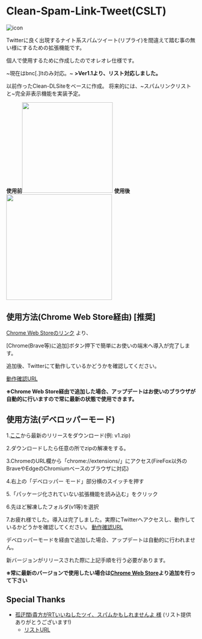 # Clean-Spam-Link-Tweet(CSLT)
![icon](https://github.com/kawa-nobu/Clean-Spam-Link-Tweet/assets/44832116/a36bab27-7701-428a-b0f3-9b8e0f71514c)

Twitterに良く出現するナイト系スパムツイート(リプライ)を間違えて踏む事の無い様にするための拡張機能です。

個人で使用するために作成したのでオレオレ仕様です。

~現在はbnc[.]ltのみ対応。~ **>Ver1.1より、リスト対応しました。**

以前作ったClean-DLSiteをベースに作成。
将来的には、~スパムリンクリストと~完全非表示機能を実装予定。

**使用前**<img width="241" src="https://github.com/kawa-nobu/Clean-Spam-Link-Tweet/assets/44832116/a3913e60-c456-46ca-9594-68ab0d9c1547">
**使用後**<img width="281" src="https://github.com/kawa-nobu/Clean-Spam-Link-Tweet/assets/44832116/de38f8bb-50b4-48bf-9ba0-d5e02e16cc13">


## 使用方法(Chrome Web Store経由) **[推奨]**
[Chrome Web Storeのリンク](https://chrome.google.com/webstore/detail/clean-spam-link-tweet/bniigfmpkmcabajbkelbmphoelijoang) より、 

[Chrome(Brave等)に追加]ボタン押下で簡単にお使いの端末へ導入が完了します。 

追加後、Twitterにて動作しているかどうかを確認してください。

[動作確認URL](https://twitter.com/search?q=bnc.lt&f=live)

**※Chrome Web Store経由で追加した場合、アップデートはお使いのブラウザが自動的に行いますので常に最新の状態で使用できます。**

## 使用方法(デベロッパーモード)

1.[ここ](https://github.com/kawa-nobu/Clean-Spam-Link-Tweet/releases)から最新のリリースをダウンロード(例: v1.zip)

2.ダウンロードしたら任意の所でzipの解凍をする。

3.ChromeのURL欄から「chrome://extensions/」にアクセス(FireFox以外のBraveやEdgeのChromiumベースのブラウザに対応)

4.右上の「デベロッパー モード」部分横のスイッチを押す

5.「パッケージ化されていない拡張機能を読み込む」をクリック

6.先ほど解凍したフォルダ(v1等)を選択

7.お疲れ様でした。導入は完了しました。実際にTwitterへアクセスし、動作しているかどうかを確認してください。
[動作確認URL](https://twitter.com/search?q=bnc.lt&f=live)

デベロッパーモードを経由で追加した場合、アップデートは自動的に行われません。

新バージョンがリリースされた際に上記手順を行う必要があります。

**※常に最新のバージョンで使用したい場合は[Chrome Web Store](https://chrome.google.com/webstore/detail/clean-spam-link-tweet/bniigfmpkmcabajbkelbmphoelijoang)より追加を行って下さい**


## Special Thanks
- [孤迂闊ℹ️貴方がRTいいねしたツイ、スパムかもしれませんよ 様](https://twitter.com/xE0a2jI82zZuLFG) (リスト提供ありがとうございます!)
  - [リストURL](https://privatter.net/p/9889173)
